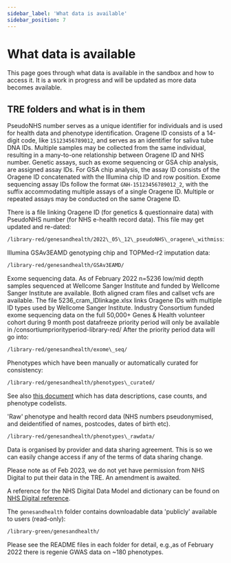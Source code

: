 ```yaml
---
sidebar_label: 'What data is available'
sidebar_position: 7
---
```


# 

# What data is available

This page goes through what data is available in the sandbox and how to access it. It is a work in progress and will be updated as more data becomes available.

## TRE folders and what is in them

PseudoNHS number serves as a unique identifier for individuals and is used for health data and phenotype identification.
Oragene ID consists of a 14-digit code, like `15123456789012`, and serves as an identifier for saliva tube DNA IDs. Multiple samples may be collected from the same individual, resulting in a many-to-one relationship between Oragene ID and NHS number.
Genetic assays, such as exome sequencing or GSA chip analysis, are assigned assay IDs. For GSA chip analysis, the assay ID consists of the Oragene ID concatenated with the Illumina chip ID and row position. Exome sequencing assay IDs follow the format `GNH-15123456789012_2`, with the suffix accommodating multiple assays of a single Oragene ID. Multiple or repeated assays may be conducted on the same Oragene ID.

There is a file linking Oragene ID (for genetics & questionnaire data) with PseudoNHS number (for NHS e-health record data). This file may get updated and re-dated:

```bash
/library-red/genesandhealth/2022\_05\_12\_pseudoNHS\_oragene\_withmissing\_DEIDENTIFIED.txt
```

Illumina GSAv3EAMD genotyping chip and TOPMed-r2 imputation data:

```bash
/library-red/genesandhealth/GSAv3EAMD/
```

Exome sequencing data. As of February 2022 n=5236 low/mid depth samples sequenced at Wellcome Sanger Institute and funded by Wellcome Sanger Institute are available. Both aligned cram files and callset vcfs are available. The file 5236\_cram\_IDlinkage.xlsx links Oragene IDs with multiple ID types used by Wellcome Sanger Institute. Industry Consortium funded exome sequencing data on the full 50,000+ Genes & Health volunteer cohort during 9 month post datafreeze priority period will only be available in /consortiumpriorityperiod-library-red/ After the priority period data will go into:

```bash
/library-red/genesandhealth/exome\_seq/
```

Phenotypes which have been manually or automatically curated for consistency:

```bash
/library-red/genesandhealth/phenotypes\_curated/
```

See also [this document](https://docs.google.com/spreadsheets/d/1ipwdF2j_owfr_QbkDYk1rk0TW3KtdfQYVQn-Vf-o38s/edit?usp=sharing) which has data descriptions, case counts, and phenotype codelists.

'Raw' phenotype and health record data (NHS numbers pseudonymised, and deidentified of names, postcodes, dates of birth etc).

```bash
/library-red/genesandhealth/phenotypes\_rawdata/
```

Data is organised by provider and data sharing agreement. This is so we can easily change access if any of the terms of data sharing change.

Please note as of Feb 2023, we do not yet have permission from NHS Digital to put their data in the TRE. An amendment is awaited.

A reference for the NHS Digital Data Model and dictionary can be found on [NHS Digital reference](https://digital.nhs.uk/data-and-information/data-tools-and-services/data-services/hospital-episode-statistics/hospital-episode-statistics-data-dictionary).


The `genesandhealth` folder contains downloadable data 'publicly' available to users (read-only):

```bash
/library-green/genesandhealth/
```
Please see the README files in each folder for detail, e.g.,as of February 2022 there is regenie GWAS data on ~180 phenotypes.
